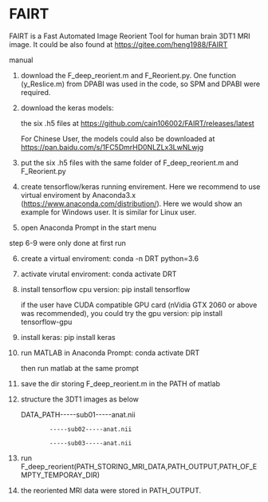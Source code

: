 # FAIRT
FAIRT is a Fast Automated Image Reorient Tool for human brain 3DT1 MRI image.
It could be also found at https://gitee.com/heng1988/FAIRT

manual
1) download the F_deep_reorient.m and F_Reorient.py. One function (y_Reslice.m) from DPABI was used in the code, so SPM and DPABI were required.
2) download the keras models:

   the six .h5 files at https://github.com/cain106002/FAIRT/releases/latest
   
   For Chinese User, the models could also be downloaded at https://pan.baidu.com/s/1FC5DmrHD0NLZLx3LwNLwjg
3) put the six .h5 files with the same folder of F_deep_reorient.m and F_Reorient.py
4) create tensorflow/keras running envirement. Here we recommend to use virtual enviroment by Anaconda3.x (https://www.anaconda.com/distribution/). Here we would show an example for Windows user. It is similar for Linux user.
5) open Anaconda Prompt in the start menu

step 6-9 were only done at first run

6) create a virtual enviroment: conda -n DRT python=3.6
7) activate virutal enviroment: conda activate DRT
8) install tensorflow cpu version: pip install tensorflow

   if the user have CUDA compatible GPU card (nVidia GTX 2060 or above was recommended), you could try the gpu version:
   pip install tensorflow-gpu
9) install keras: pip install keras

10) run MATLAB in Anaconda Prompt: conda activate DRT 

    then run matlab at the same prompt 
11) save the dir storing F_deep_reorient.m in the PATH of matlab
12) structure the 3DT1 images as below
    
    DATA_PATH-----sub01-----anat.nii
    
                -----sub02-----anat.nii
             
                -----sub03-----anat.nii
13) run F_deep_reorient(PATH_STORING_MRI_DATA,PATH_OUTPUT,PATH_OF_EMPTY_TEMPORAY_DIR)
14) the reoriented MRI data were stored in PATH_OUTPUT.
